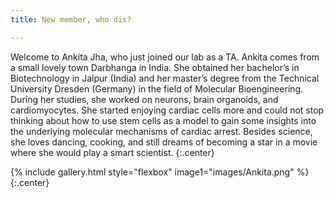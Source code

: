 ```yaml
---
title: New member, who dis?

---
```

 
Welcome to Ankita Jha, who just joined our lab as a TA. Ankita comes from a small lovely town Darbhanga in India. She obtained her bachelor’s in Biotechnology in Jaipur (India) and her master’s degree from the Technical University Dresden (Germany) in the field of Molecular Bioengineering. During her studies, she worked on neurons, brain organoids, and cardiomyocytes. She started enjoying cardiac cells more and could not stop thinking about how to use stem cells as a model to gain some insights into the underlying molecular mechanisms of cardiac arrest. Besides science, she loves dancing, cooking, and still dreams of becoming a star in a movie where she would play a smart scientist.
{:.center}

{% include gallery.html style="flexbox" image1="images/Ankita.png" %} {:.center}
